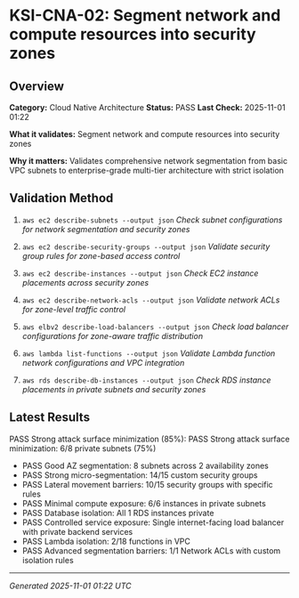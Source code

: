 # KSI-CNA-02: Segment network and compute resources into security zones

## Overview

**Category:** Cloud Native Architecture
**Status:** PASS
**Last Check:** 2025-11-01 01:22

**What it validates:** Segment network and compute resources into security zones

**Why it matters:** Validates comprehensive network segmentation from basic VPC subnets to enterprise-grade multi-tier architecture with strict isolation

## Validation Method

1. `aws ec2 describe-subnets --output json`
   *Check subnet configurations for network segmentation and security zones*

2. `aws ec2 describe-security-groups --output json`
   *Validate security group rules for zone-based access control*

3. `aws ec2 describe-instances --output json`
   *Check EC2 instance placements across security zones*

4. `aws ec2 describe-network-acls --output json`
   *Validate network ACLs for zone-level traffic control*

5. `aws elbv2 describe-load-balancers --output json`
   *Check load balancer configurations for zone-aware traffic distribution*

6. `aws lambda list-functions --output json`
   *Validate Lambda function network configurations and VPC integration*

7. `aws rds describe-db-instances --output json`
   *Check RDS instance placements in private subnets and security zones*

## Latest Results

PASS Strong attack surface minimization (85%): PASS Strong attack surface minimization: 6/8 private subnets (75%)
- PASS Good AZ segmentation: 8 subnets across 2 availability zones
- PASS Strong micro-segmentation: 14/15 custom security groups
- PASS Lateral movement barriers: 10/15 security groups with specific rules
- PASS Minimal compute exposure: 6/6 instances in private subnets
- PASS Database isolation: All 1 RDS instances private
- PASS Controlled service exposure: Single internet-facing load balancer with private backend services
- PASS Lambda isolation: 2/18 functions in VPC
- PASS Advanced segmentation barriers: 1/1 Network ACLs with custom isolation rules

---
*Generated 2025-11-01 01:22 UTC*